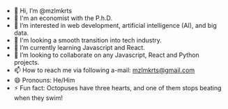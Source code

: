 - 👋 Hi, I’m @mzlmkrts
- 👀 I'm an economist with the P.h.D.
- 👀 I’m interested in web development, artificial intelligence (AI), and big data.
- 👀 I'm looking a smooth transition into tech industry.
- 🌱 I’m currently learning Javascript and React.
- 💞️ I’m looking to collaborate on any Javascript, React and Python projects.
- 📫 How to reach me via following a-mail: mzlmkrts@gmail.com
- 😄 Pronouns: He/Him
- ⚡ Fun fact: Octopuses have three hearts, and one of them stops beating when they swim!

<!---
mzlmkrts/mzlmkrts is a ✨ special ✨ repository because its `README.md` (this file) appears on your GitHub profile.
You can click the Preview link to take a look at your changes.
--->
